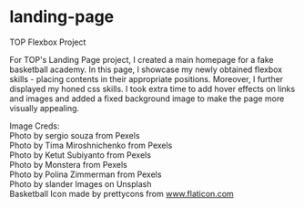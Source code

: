 # landing-page
TOP Flexbox Project  
  
For TOP's Landing Page project, I created a main homepage for a fake basketball academy. In this page, I showcase my newly obtained flexbox skills - placing contents in their appropriate positions. Moreover, I further displayed my honed css skills. I took extra time to add hover effects on links and images and added a fixed background image to make the page more visually appealing.  

Image Creds:  
Photo by sergio souza from Pexels  
Photo by Tima Miroshnichenko from Pexels  
Photo by Ketut Subiyanto from Pexels  
Photo by Monstera from Pexels  
Photo by Polina Zimmerman from Pexels  
Photo by slander Images on Unsplash  
Basketball Icon made by prettycons from www.flaticon.com